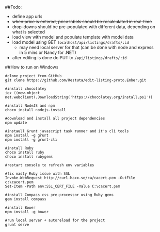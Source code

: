 ##Todo:
 * define app urls
 * ~~when price is entered, price labels should be recalculated in real-time~~
 * drop-downs should be pre-populated with different data, depending on what is selected
 * load view with model and populate template with model data
 * load model using GET `localhost/api/listings/drafts/:id`
     - may need local server for that (can be done with node and express in 5 mins or Nancy for .NET)
 * after editing is done do PUT to `/api/listings/drafts/:id`
 
##How to run on Windows
```
#clone project from GitHub
git clone https://github.com/Restuta/edit-listing-proto.Ember.git

#install chocolatey
iex ((new-object net.webclient).DownloadString('https://chocolatey.org/install.ps1'))

#install NodeJS and npm
choco install nodejs.install

#download and install all project dependencies
npm update 

#instaull Grunt javascript task runner and it's cli tools
npm install -g grunt
npm install -g grunt-cli

#install Ruby
choco install ruby
choco install rubygems

#restart console to refresh env variables

#fix nasty Ruby issue with SSL
Invoke-WebRequest http://curl.haxx.se/ca/cacert.pem -OutFile c:\cacert.pem
Set-Item -Path env:SSL_CERT_FILE -Value C:\cacert.pem

#install Compass css pre-processor using Ruby gems
gem install compass

#install Bower
npm install -g bower

#run local server + autoreload for the project
grunt serve
```
